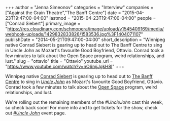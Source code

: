 +++
author = "Jenna Simeonov"
categories = "Interview"
companies = ["Against the Grain Theatre","The Banff Centre"]
date = "2015-04-23T19:47:00-04:00"
lastmod = "2015-04-23T19:47:00-04:00"
people = ["Conrad Siebert"]
primary_image = "https://res.cloudinary.com/schmopera/image/upload/v1545409169/media/webhook-uploads/1429832833826/1583536.jpg%3F1404071107"
publishDate = "2014-05-21T09:47:00-04:00"
short_description = "Winnipeg native Conrad Siebert is gearing up to head out to The Banff Centre to sing in Uncle John as Mozart&#039;s favourite Good Boyfriend, Ottavio. Conrad took a few minutes to talk about the Open Space program, weird relationships, and lust."
slug = "ottavio"
title = "Ottavio"
youtube_url = "https://www.youtube.com/watch?v=nO6mjJgkH8I"
+++

Winnipeg native [Conrad Siebert](https://twitter.com/conradsiebert) is gearing up to head out to [The Banff Centre](http://www.banffcentre.ca/media-release/1156/banff-centre-partners-with-against-grain-theatre-and-canadian-opera-company/) to sing in [_Uncle John_](https://www.facebook.com/events/1494928980723400/) as Mozart's favourite Good Boyfriend, Ottavio. Conrad took a few minutes to talk about the [Open Space](http://www.banffcentre.ca/programs/program.aspx?id=1457) program, weird relationships, and lust.

We're rolling out the remaining members of the _#UncleJohn_ cast this week, so check back soon! For more info and to get tickets for the show, check out [#_Uncle John_](https://www.facebook.com/events/1494928980723400/) event page.
